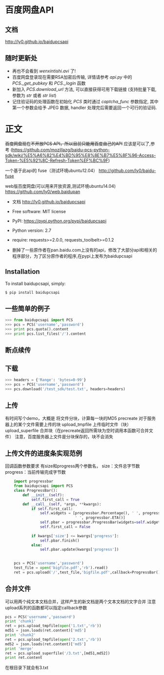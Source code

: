 百度网盘API
====================================

文档
-----------
http://ly0.github.io/baidupcsapi

随时更新处
-----------

* 再也不会看到 *wenxintishi.avi* 了!
* 百度网盘登录现在需要RSA加密后传输, 详情请参考 *api.py* 中的 *PCS._get_pubkey* 和 *PCS._login* 函数
* 新加入 *PCS.download_url* 方法, 可以直接获得可用下载链接 (支持批量下载, 参数为 *str* 或者 *str list*)
* 记住验证码的处理函数在初始化 *PCS* 类时通过 *captcha_func* 参数指定, 其中第一个参数会给予 JPEG 数据, handler 处理完后需要返回一个可行的验证码.


正文
======================

~~百度网盘现在不开放PCS API，所以目前只能用百度自己的API~~
应该是可以了,参考 (https://github.com/mozillazg/baidu-pcs-python-sdk/wiki/%E5%A6%82%E4%BD%95%E8%8E%B7%E5%8F%96-Access-Token-%E5%92%8C-Refresh-Token%EF%BC%9F)

一个基于此api的 fuse（测试环境ubuntu12.04）
http://github.com/ly0/baidu-fuse

web版百度网盘(可以用来开放资源,测试环境ubuntu14.04)
https://github.com/ly0/web.baidupan

* 文档 http://ly0.github.io/baidupcsapi
* Free software: MIT license
* PyPI: https://pypi.python.org/pypi/baidupcsapi
* Python version: 2.7
* require: requests>=2.0.0, requests_toolbelt>=0.1.2

* 删掉了一些原作者在pan.baidu.com上没有的api，修改了大部分api和相关的程序部分，为了区分原作者的程序,在pypi上发布为baidupcsapi


Installation
------------

To install baidupcsapi, simply:

```shell
$ pip install baidupcsapi
```

一些简单的例子
-----------
```python
>>> from baidupcsapi import PCS
>>> pcs = PCS('username','password')
>>> print pcs.quota().content
>>> print pcs.list_files('/').content
```

断点续传
-----------

下载
-------


```python
>>> headers = {'Range': 'bytes=0-99'}
>>> pcs = PCS('username','password')
>>> pcs.download('/test_sdk/test.txt', headers=headers)
```

上传
-------

有时间写个demo，大概是
将文件分块，计算每一块的MD5
precreate 对于服务器上的某个文件需要上传的块
upload_tmpfile 上传临时文件（块）
upload_superfile 合并块（在precreate返回所需块为空时调用本函数可合并文件）
注意，百度服务器上文件是分块保存的，块不会消失

  
上传文件的进度条实现范例
------

回调函数参数要求 有size和progress两个参数名，
		size：文件总字节数
		progress：当前传输完成字节数
		
```python
	import progressbar
	from baidupcsapi import PCS
	class ProgressBar():
	    def __init__(self):
	        self.first_call = True
	    def __call__(self, *args, **kwargs):
	        if self.first_call:
	            self.widgets = [progressbar.Percentage(), ' ', progressbar.Bar(marker=progressbar.RotatingMarker('>')),
	                            ' ', progressbar.ETA()]
	            self.pbar = progressbar.ProgressBar(widgets=self.widgets, maxval=kwargs['size']).start()
	            self.first_call = False
	
	        if kwargs['size'] <= kwargs['progress']:
	            self.pbar.finish()
	        else:
	            self.pbar.update(kwargs['progress'])
	
	
	pcs = PCS('username','password')
	test_file = open('bigfile.pdf','rb').read()
	ret = pcs.upload('/',test_file,'bigfile.pdf',callback=ProgressBar())
```

合并文件
------

可以用两个纯文本文档合并，这样产生的新文档是两个文本文档的文字合并
注意upload系列的函数都可以指定callback参数

```python
pcs = PCS('username','password')
print 'chunk1'
ret = pcs.upload_tmpfile(open('1.txt','rb'))
md51 = json.loads(ret.content)['md5']
print 'chunk2'
ret = pcs.upload_tmpfile(open('2.txt','rb'))
md52 = json.loads(ret.content)['md5']
print 'merge'
ret = pcs.upload_superfile('/3.txt',[md51,md52])
print ret.content
```
	
在根目录下就会有3.txt

